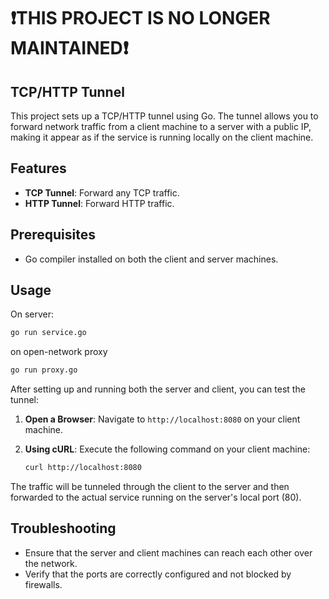 # ❗THIS PROJECT IS NO LONGER MAINTAINED❗


## TCP/HTTP Tunnel

This project sets up a TCP/HTTP tunnel using Go. The tunnel allows you to forward network traffic from a client machine to a server with a public IP, making it appear as if the service is running locally on the client machine.

## Features

- **TCP Tunnel**: Forward any TCP traffic.
- **HTTP Tunnel**: Forward HTTP traffic.

## Prerequisites

- Go compiler installed on both the client and server machines.

## Usage

On server:
```bash
go run service.go
```

on open-network proxy
```bash
go run proxy.go
```


After setting up and running both the server and client, you can test the tunnel:

1. **Open a Browser**: Navigate to `http://localhost:8080` on your client machine.
2. **Using cURL**: Execute the following command on your client machine:

    ```sh
    curl http://localhost:8080
    ```

The traffic will be tunneled through the client to the server and then forwarded to the actual service running on the server's local port (80).

## Troubleshooting

- Ensure that the server and client machines can reach each other over the network.
- Verify that the ports are correctly configured and not blocked by firewalls.

